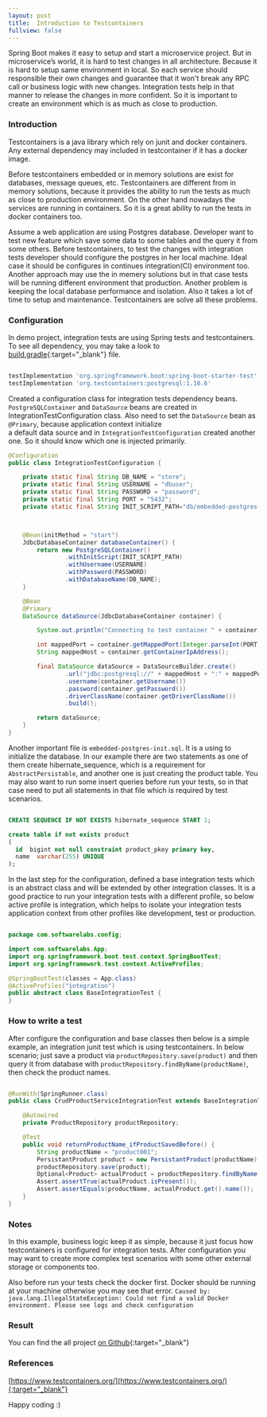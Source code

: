 ```yaml
---
layout: post
title:  Introduction to Testcontainers
fullview: false
---
```


Spring Boot makes it easy to setup and start a microservice project. But in microservice’s world, it is hard to test changes in all architecture.
Because it is hard to setup same environment in local. So each service should responsible their own changes and guarantee that
it won't break any RPC call or business logic  with new changes. Integration tests help in that manner to release the changes in more confident.
So it is important to create an environment which is as much as close to production.

### Introduction

Testcontainers is a java library which rely on junit and docker containers. Any external dependency may included in testcontainer if it has a
docker image.  

Before testcontainers embedded or in memory solutions are exist for databases, message queues, etc. Testcontainers are different from in memory solutions, 
because it provides the ability to run the tests as much as close to production environment. On the other hand nowadays the services are running in containers.
So it is a great ability to run the tests in docker containers too.
  
Assume a web application are using Postgres database. Developer want to test new feature which save some data to some tables
and the query it from some others. Before testcontainers, to test the changes with integration tests developer should configure the postgres in her local machine. 
Ideal case it should be configures in continues integration(CI) environment too. Another approach may use the in memery solutions but in that case
tests will be running different environment that production. Another problem is keeping the local database performance and isolation. Also it takes a lot of time to setup and maintenance. 
Testcontainers are solve all these problems.

### Configuration  

In demo project, integration tests are using Spring tests and testcontainers. To see all dependency, you may take a look to
[build.gradle](https://github.com/muzir/softwareLabs/blob/master/spring-boot-testcontainers/build.gradle){:target="_blank"} file.

```gradle

testImplementation 'org.springframework.boot:spring-boot-starter-test'
testImplementation 'org.testcontainers:postgresql:1.10.6'

```

Created a configuration class for integration tests dependency beans. ```PostgreSQLContainer``` and ```DataSource``` beans are created in
IntegrationTestConfiguration class. Also need to set the ```DataSource``` bean as ```@Primary```, because application context initialize  
a default data source and in ```IntegrationTestConfiguration``` created another one. So it should know which one is injected primarily.

```java
@Configuration
public class IntegrationTestConfiguration {

	private static final String DB_NAME = "store";
	private static final String USERNAME = "dbuser";
	private static final String PASSWORD = "password";
	private static final String PORT = "5432";
	private static final String INIT_SCRIPT_PATH="db/embedded-postgres-init.sql";



	@Bean(initMethod = "start")
	JdbcDatabaseContainer databaseContainer() {
		return new PostgreSQLContainer()
				.withInitScript(INIT_SCRIPT_PATH)
				.withUsername(USERNAME)
				.withPassword(PASSWORD)
				.withDatabaseName(DB_NAME);
	}

	@Bean
	@Primary
	DataSource dataSource(JdbcDatabaseContainer container) {

		System.out.println("Connecting to test container " + container.getUsername() + ":" + container.getPassword() + "@" + container.getJdbcUrl());

		int mappedPort = container.getMappedPort(Integer.parseInt(PORT));
		String mappedHost = container.getContainerIpAddress();

		final DataSource dataSource = DataSourceBuilder.create()
				.url("jdbc:postgresql://" + mappedHost + ":" + mappedPort + "/" + container.getDatabaseName())
				.username(container.getUsername())
				.password(container.getPassword())
				.driverClassName(container.getDriverClassName())
				.build();

		return dataSource;
	}
}
```

Another important file is ```embedded-postgres-init.sql```. It is a using to initialize the database. In our example 
there are two statements as one of them create hibernate_sequence, which is a requirement for ```AbstractPersistable```, and
another one is just creating the product table. You may also want to run some insert queries before run your tests, so in that
case need to put all statements in that file which is required by test scenarios.

```sql

CREATE SEQUENCE IF NOT EXISTS hibernate_sequence START 1;

create table if not exists product
(
  id  bigint not null constraint product_pkey primary key,
  name  varchar(255) UNIQUE
);

```

In the last step for the configuration, defined a base integration tests which is an abstract class and will be extended by 
other integration classes. It is a good practice to run your integration tests with a different profile, so below active profile
is integration, which helps to isolate your integration tests application context from other profiles like development, test or
production.

```java

package com.softwarelabs.config;

import com.softwarelabs.App;
import org.springframework.boot.test.context.SpringBootTest;
import org.springframework.test.context.ActiveProfiles;

@SpringBootTest(classes = App.class)
@ActiveProfiles("integration")
public abstract class BaseIntegrationTest {
}


```

### How to write a test

After configure the configuration and base classes then below is a simple example, an integration junit test which is 
using testcontainers. In below scenario; just save a product via ```productRepository.save(product)``` and then query it from database 
with ```productRepository.findByName(productName)```, then check the product names.

```java

@RunWith(SpringRunner.class)
public class CrudProductServiceIntegrationTest extends BaseIntegrationTest {

	@Autowired
	private ProductRepository productRepository;

	@Test
	public void returnProductName_ifProductSavedBefore() {
		String productName = "product001";
		PersistantProduct product = new PersistantProduct(productName);
		productRepository.save(product);
		Optional<Product> actualProduct = productRepository.findByName(productName);
		Assert.assertTrue(actualProduct.isPresent());
		Assert.assertEquals(productName, actualProduct.get().name());
	}
}


```


### Notes

In this example, business logic keep it as simple, because it just focus how testcontainers is configured for integration 
tests. After configuration you may want to create more complex test scenarios with some other external storage or components too.

Also before run your tests check the docker first. Docker should be running at your machine otherwise you may see that error. 
```Caused by: java.lang.IllegalStateException: Could not find a valid Docker environment. Please see logs and check configuration```

### Result


You can find the all project [on Github](https://github.com/muzir/softwareLabs/tree/master/spring-boot-containers){:target="_blank"}


### References

[https://www.testcontainers.org/](https://www.testcontainers.org/){:target="_blank"}


Happy coding :) 

